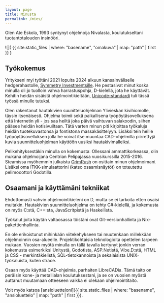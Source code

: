 ```yaml
---
layout: page
title: Minusta
permalink: /mies/
---
```


Olen Ate Eskola, 1993 syntynyt ohjelmoija Nivalasta, koulutukseltani tuotantotalouden insinööri.

![]( {{ site.static_files | where: "basename", "omakuva" | map: "path" | first }} )

## Työkokemus

Yritykseni myi työtäni 2021 lopulta 2024 alkuun kansainväliselle
hedgerahastolle, [Symmetry Investmentsille](https://symmetryinvestments.com/).
He pestasivat minut koska minulla oli jo tuolloin vahva harrastuspohja,
D-kielellä, jota he käyttävät. Kehitin heidän sisäistä ohjelmointikieltään,
[Unicode-standardi](https://home.unicode.org) tuli tässä työssä minulle
tutuksi.

Olen rakentanut hautakivien suunitteluohjelman Ylivieskan kivihiomolle, täysin
itsenäisesti. Ohjelma toimii sekä paikallisena työpöytäsovelluksena että
Internetin yli - jos saa heiltä joka päivä vaihtuvan salakoodin, siihen pääsee
heidän kotisivuiltaan. Tätä varten minun piti kirjoittaa työkaluja heidän
tuotekuvastonsa ja fontistona massakäsittelyyn. Lisäksi tein heille
työpöytäsovelluksen jolla he voivat itse muuntaa CAD-ohjelmilla piirrettyjä
kuvia suunnitteluohjelman käyttöön uusiksi hautakivimalleiksi.

Pelikehityksestäkin minulla on kokemusta: Ollessani ammattikorkeassa, olin
mukana ohjelmoijana Centrian Pelipajassa vuosikurssilla 2015-2016. Steamissa
myöhemmin julkaistu
[GrimRush](https://store.steampowered.com/app/704760/Grimrush/) on osittain
minun ohjelmoimani. Lisäksi oma ITKK-simulaattorini (katso osaamisnäytöt) on
toteutettu pelimooottori Godotilla.

## Osaamani ja käyttämäni tekniikat

Ehdottomasti vahvin ohjelmointikieleni on D, mutta se ei tarkoita etten osaisi
muitakin. Hautakivien suunnitteluohjelma on tehty C#-kielellä, ja kokemusta on
myös C:stä, C++:sta, JavaScritpistä ja Haskellista.

Työkalut joita käytän valtaosassa töistäni ovat Git-versionhallinta ja
Nix-pakettienhallinta.

En ole erikoistunut mihinkään viitekehykseen tai muutenkaan millekkään
ohjelmoinnin osa-alueelle. Projektikohtaisia teknologioita opettelen tarpeen
mukaan. Vuosien myötä minulla on tällä tavalla kertynyt jonkin verran kokemusta
esimerkiksi Unitystä, Godotista, ASP.Netistä, Vibe.D:stä, HTML ja CSS -
merkintäkielistä, SQL-tietokannoista ja sekalaisista UNIX-työkaluista, kuten
strace.

Osaan myös käyttää CAD-ohjelmia, parhaiten LibreCADia. Tämä taito on peräisin
kone- ja metallialan koulutuksestani, ja se on vuosien myöstä auttanut
muutamaan otteeseen vaikka ei olekaan ohjelmointitaito.

Voit myös katsoa [ansioluetteloni]({{ site.static_files | where: "basename", "ansioluettelo" | map: "path" | first }}).
